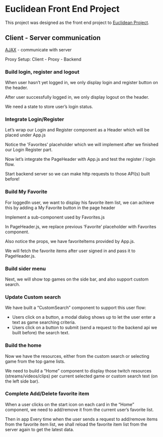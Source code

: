 # Euclidean Front End Project

This project was designed as the front end project to [Euclidean Project](https://github.com/mingyuanhua/euclidean).

## Client - Server communication

[AJAX](https://developer.mozilla.org/en-US/docs/Web/API/Fetch_API) - communicate with server

Proxy Setup: Client - Proxy - Backend

### Build login, register and logout
When user hasn’t yet logged in, we only display login and register button on the header.

After user successfully logged in, we only display logout on the header.

We need a state to store user’s login status.

### Integrate Login/Register
Let’s wrap our Login and Register component as a Header which will be placed under App.js

Notice the 'Favorites' placeholder which we will implement after we finished our Login
Register part.

Now let’s integrate the PageHeader with App.js and test the register / login flow.

Start backend server so we can make http requests to those API(s) built before!

### Build My Favorite

For loggedIn user, we want to display his favorite item list, we can achieve this by adding a My Favorite button in the page header

Implement a sub-component used by Favorites.js

In PageHeader.js,  we replace previous ‘Favorite’ placeholder with Favorites component.

Also notice the props, we have favoriteItems provided by App.js.

We will fetch the favorite items after user signed in and pass it to PageHeader.js.

### Build sider menu

Next, we will show top games on the side bar, and also support custom search.

### Update Custom search

We have built a “CustomSearch” component to support this user flow:
- Users click on a button, a modal dialog shows up to let the user enter a text as game searching criteria.
- Users click on a button to submit (send a request to the backend api we built before) the search text.

### Build the home

Now we have the resources, either from the custom search or selecting game from the top game lists.

We need to build a “Home” component to display those twitch resources (streams/videos/clips) per current selected game or custom search text (on the left side bar).

### Complete Add/Delete favorite item

When a user clicks on the start icon on each card in the “Home” component, we need to add/remove it from the current user’s favorite list.

Then in app
Every time when the user sends a request to add/remove items from the favorite item list, we shall reload the favorite item list from the server again to get the latest data.

